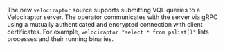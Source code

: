 The new `velociraptor` source supports submitting VQL queries to a Velociraptor
server. The operator communicates with the server via gRPC using a mutually
authenticated and encrypted connection with client certificates. For example,
`velociraptor "select * from pslist()"` lists processes and their running
binaries.
